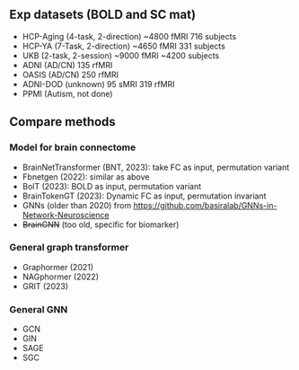 ## Exp datasets (BOLD and SC mat)

 * HCP-Aging (4-task, 2-direction) ~4800 fMRI 716 subjects
 * HCP-YA (7-Task, 2-direction) ~4650 fMRI 331 subjects
 * UKB (2-task, 2-session) ~9000 fMRI ~4200 subjects
 * ADNI (AD/CN) 135 rfMRI
 * OASIS (AD/CN) 250 rfMRI
 * ADNI-DOD (unknown) 95 sMRI 319 rfMRI
 * PPMI (Autism, not done)

## Compare methods

### Model for brain connectome

 * BrainNetTransformer (BNT, 2023): take FC as input, permutation variant
 * Fbnetgen (2022): similar as above
 * BolT (2023): BOLD as input, permutation variant
 * BrainTokenGT (2023): Dynamic FC as input, permutation invariant
 * GNNs (older than 2020) from https://github.com/basiralab/GNNs-in-Network-Neuroscience
 * ~~BrainGNN~~ (too old, specific for biomarker)

### General graph transformer

 * Graphormer (2021)
 * NAGphormer (2022)
 * GRIT (2023)

### General GNN

 * GCN
 * GIN
 * SAGE
 * SGC

